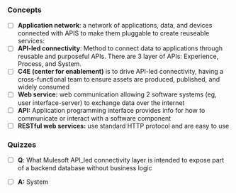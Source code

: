 ### Concepts
- [ ] **Application network**: a network of applications, data, and devices connected with APIS to make them pluggable to create reuseable services:
- [ ] **API-led connectivity**: Method to connect data to applications through reusable and purposeful APIs. There are 3 layer of APIs: Experience, Process, and System.
- [ ] **C4E (center for enablement)** is to drive API-led connectivity, having a cross-functional team to ensure assets are produced, published, and widely consumed
- [ ] **Web service:** web communication allowing 2 software systems (eg, user interface-server) to exchange data over the internet
- [ ] **API:** Application programming interface provides info for how to communicate or interact with a software component
- [ ] **RESTful web services:** use standard HTTP protocol and are easy to use

### Quizzes
- [ ] **Q**: What Mulesoft API_led connectivity layer is intended to expose part of a backend database without business logic
- [ ] **A:** System




